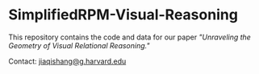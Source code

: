 # SimplifiedRPM-Visual-Reasoning
This repository contains the code and data for our paper *"Unraveling the Geometry of Visual Relational Reasoning."*

Contact: jiaqishang@g.harvard.edu
